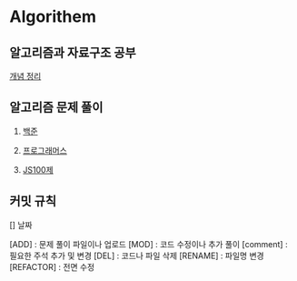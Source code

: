 # Algorithem

## 알고리즘과 자료구조 공부
[개념 정리](https://github.com/menduck/Algorithm/tree/main/%EC%95%8C%EA%B3%A0%EB%A6%AC%EC%A6%98%EA%B3%BC%20%EC%9E%90%EB%A3%8C%EA%B5%AC%EC%A1%B0/)

## 알고리즘 문제 풀이

1. [백준](https://github.com/menduck/Algorithm/blob/main/backjoon/README.md)

2. [프로그래머스](https://github.com/menduck/Algorithm/blob/main/programmers/README.md)

3. [JS100제](https://github.com/menduck/Algorithm/tree/main/JS100)

## 커밋 규칙

[] 날짜

[ADD] : 문제 풀이 파일이나 업로드
[MOD] : 코드 수정이나 추가 풀이
[comment] : 필요한 주석 추가 및 변경
[DEL] : 코드나 파일 삭제
[RENAME] : 파일명 변경
[REFACTOR] : 전면 수정